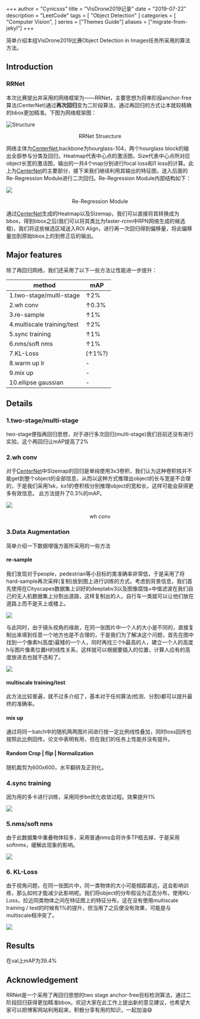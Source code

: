 +++
author = "Cynicsss"
title = "VisDrone2019记录"
date = "2019-07-22"
description = "LeetCode"
tags = [
    "Object Detection"
]
categories = [
    "Computer Vision",
]
series = ["Themes Guide"]
aliases = ["migrate-from-jekyl"]
+++



简单介绍本组VisDrone2019比赛Object Detection in Images任务所采用的算法方法。

<!-- more -->

## Introduction

### RRNet

本次比赛提出并采用的网络框架为——RRNet，主要思想为将单阶段anchor-free算法(CenterNet)通过**再次回归**变为二阶段算法，通过再回归的方式让本就较精确的bbox更加精准。下图为网络框架图：


![Structure](/images/VisDrone01.png)
<center>RRNet Struecture</center>


网络主体为[CenterNet](https://arxiv.org/abs/1904.07850),backbone为hourglass-104，两个hourglass block的输出全部参与分类及回归，Heatmap代表中心点的激活图，Size代表中心点所对应object长宽的激活图，输出的一共4个map分别进行focal loss和l1 loss的计算。此上为[CenterNet](https://arxiv.org/abs/1904.07850)的主要部分，接下来我们继续利用其输出的特征图，送入后面的Re-Regression Module进行二次回归。Re-Regression Module内部结构如下：

![](/images/VisDrone02.png)
<center>Re-Regression Module</center>


通过[CenterNet](https://arxiv.org/abs/1904.07850)生成的Heatmap以及SIzemap，我们可以直接将其转换成为bbox，得到bbox之后(我们可以将其类比为faster-rcnn中RPN网络生成的候选框)，我们将这些候选区域送入ROI Align，进行再一次回归得到偏移量，将此偏移量加到原始bbox上的到修正后的输出。<br>


## Major features

除了再回归网络，我们还采用了以下一些方法让性能进一步提升：

|method|mAP|
|------|------|
|1.two-stage/multi-stage|↑2%|
|2.wh conv|↑0.3%|
|3.re-sample|↑1%|
|4.multiscale training/test|↑2%|
|5.sync training|↑1%|
|6.nms/soft nms|↑1%|
|7.KL-Loss|(↑1%?)|
|8.warm up lr|-|
|9.mix up|-|
|10.ellipse gaussian|-|


## Details

### 1.two-stage/multi-stage

two-stage便指再回归思想，对于进行多次回归(multi-stage)我们目前还没有进行实验。这个再回归让mAP提高了2%

### 2.wh conv

对于[CenterNet](https://arxiv.org/abs/1904.07850)中SIzemap的回归是单纯使用3x3卷积，我们认为这种卷积核并不能get到整个object的全部信息，从而以这种方式推理出object的长与宽是不合理的，于是我们采用1xk，kx1的卷积核分别推理object的宽和长，这样可能会获得更多有效信息。 此方法提升了0.3%的mAP。

![](/images/VisDrone03.png)

<center>wh conv</center>

### 3.Data Augmentation

简单介绍一下数据增强方面所采用的一些方法

#### re-sample

我们发现对于people，pedestrian等小目标的类准确率非常低，于是采用了将hard-sample再次采样(复制)放到图上进行训练的方式。考虑到背景信息，我们首先使用在Cityscapes数据集上训好的deeplabv3以及图像腐蚀+中值滤波在我们自己的无人机数据集上分割出道路，这样复制出的人，自行车一类就可以让他们放在道路上而不是天上或楼上。

![](/images/VisDrone04.png)

与此同时，由于镜头视角的缘故，在同一张图片中一个人的大小是不同的，直接复制出来填到任意一个地方也是不合理的，于是我们为了解决这个问题，首先在图中找到一个像素h(高度)最矮的一个人，同时再找三个h最高的人，建立一个人的高度h与图片像素位置H的线性关系，这样就可以根据要插入的位置，计算人应有的高度放进去也就不违和了。

![](/images/VisDrone05.png)

#### multiscale training/test

此方法比较普遍，就不过多介绍了，基本对于任何算法(检测、分割)都可以提升最终的准确率。

#### mix up

通过将同一batch中的随机两两图片间进行按一定比例线性叠加，同时loss回传也按照此比例回传。论文中表明有用，但在我们的任务上性能并没有提升。

#### Random Crop | flip | Normalization

随机裁剪为600x600，水平翻转及正则化。

### 4.sync training

因为用的多卡进行训练，采用同步bn优化收敛过程。效果提升1%

![](/images/VisDrone06.png)

### 5.nms/soft nms

由于此数据集中重叠物体较多，采用普通nms会将许多TP框去掉，于是采用softnms，缓解此现象的影响。

![](/images/VisDrone07.png)

### 6. KL-Loss

由于视角问题，在同一张图片中，同一类物体的大小可能相距甚远，这会影响训练，那么如何才能减少此影响呢。我们将object的分布假设为正态分布，使用KL-Loss，拉近同类物体之间在特征图上的特征分布。这在没有使用multiscale training / test的时候有1%的提升，但当用了之后便没有效果，可能是与multiscale相冲突了。

![](/images/VisDrone08.png)

## Results

在val上mAP为39.4%



## Acknowledgement

RRNet是一个采用了再回归思想的two stage anchor-free目标检测算法，通过二阶段回归获得更加精准bbox。欢迎大家在此工作上提出新的意见建议，也希望大家可以把博客网站利用起来，积极分享有用的知识，一起加油:smile:

